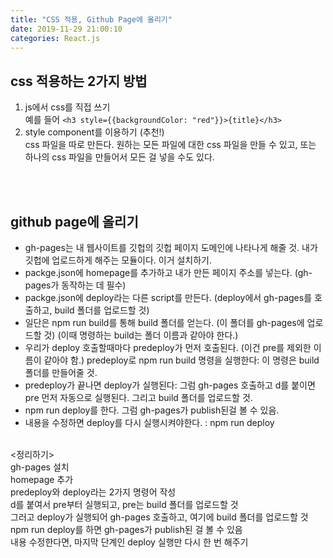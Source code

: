 ```yaml
---
title: "CSS 적용, Github Page에 올리기"
date: 2019-11-29 21:00:10
categories: React.js
---
```

## css 적용하는 2가지 방법 <br>
1. js에서 css를 직접 쓰기 <br>
예를 들어 ```<h3 style={{backgroundColor: "red"}}>{title}</h3>``` <br>
2. style component를 이용하기 (추천!)<br>
css 파일을 따로 만든다. 원하는 모든 파일에 대한 css 파일을 만들 수 있고, 또는 하나의 css 파일을 만들어서 모든 걸 넣을 수도 있다.<br>

<br><br>

## github page에 올리기 <br>
- gh-pages는 내 웹사이트를 깃헙의 깃헙 페이지 도메인에 나타나게 해줄 것. 내가 깃헙에 업로드하게 해주는 모듈이다. 이거 설치하기. <br>
- packge.json에 homepage를 추가하고 내가 만든 페이지 주소를 넣는다. (gh-pages가 동작하는 데 필수) <br>
- packge.json에 deploy라는 다른 script를 만든다. (deploy에서 gh-pages를 호출하고, build 폴더를 업로드할 것) <br>
- 일단은 npm run build를 통해 build 폴더를 얻는다. (이 폴더를 gh-pages에 업로드할 것) (이때 명령하는 build는 폴더 이름과 같아야 한다.) <br>
- 우리가 deploy 호출할때마다 predeploy가 먼저 호출된다. (이건 pre를 제외한 이름이 같아야 함.) predeploy로 npm run build 명령을 실행한다: 이 명령은 build 폴더를 만들어줄 것. <br>
- predeploy가 끝나면 deploy가 실행된다: 그럼 gh-pages 호출하고 d를 붙이면 pre 먼저 자동으로 실행된다. 그리고 build 폴더를 업로드할 것. <br>
- npm run deploy를 한다. 그럼 gh-pages가 publish된걸 볼 수 있음. <br>
- 내용을 수정하면 deploy를 다시 실행시켜야한다. : npm run deploy <br><br>

<정리하기> <br>
gh-pages 설치<br>
homepage 추가<br>
predeploy와 deploy라는 2가지 명령어 작성<br>
d를 붙여서 pre부터 실행되고, pre는 build 폴더를 업로드할 것<br>
그러고 deploy가 실행되어 gh-pages 호출하고, 여기에 build 폴더를 업로드할 것<br>
npm run deploy를 하면 gh-pages가 publish된 걸 볼 수 있음<br>
내용 수정한다면, 마지막 단계인 deploy 실행만 다시 한 번 해주기<br>

